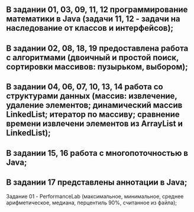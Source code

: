 В задании 01, 03, 09, 11, 12 программирование математики в Java (задачи 11, 12 - задачи на наследование от классов и интерфейсов);
---
В задании 02, 08, 18, 19 предоставлена работа с алгоритмами (двоичный и простой поиск, сортировки массивов: пузырьком, выбором);
---
В задании 04, 06, 07, 10, 13, 14 работа со структурами данных (массив: извлечение, удаление элементов; динамический массив LinkedList; итератор по массиву; сравнение времени извлечени элементов из ArrayList и LinkedList);
---
В задании 15, 16 работа с многопоточностью в Java;
---
В задании 17 представлены аннотации в Java;
---
Задание 01 - PerformanceLab (максимальное, минимальное, среднее арифметическое, медиана, перцентиль 90%, считанное из файла);
